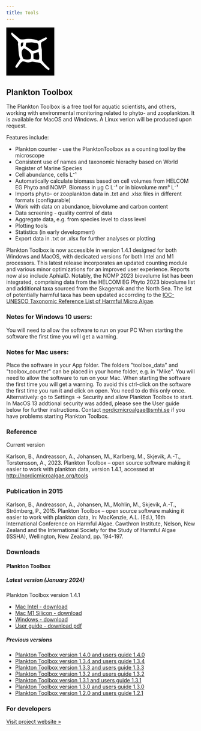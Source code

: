 ```yaml
---
title: Tools
---
```

![Plankton Toolbox](/assets/plankton_toolbox_icon.png)
## Plankton Toolbox

The Plankton Toolbox is a free tool for aquatic scientists, and others, working with environmental monitoring related to phyto- and zooplankton. It is available for MacOS and Windows. A Linux verion will be produced upon request.

Features include:

* Plankton counter - use the PlanktonToolbox as a counting tool by the microscope
* Consistent use of names and taxonomic hierachy based on World Register of Marine Species
* Cell abundance, cells L⁻¹
* Automatically calculate biomass based on cell volumes from HELCOM EG Phyto and NOMP. Biomass in µg C L⁻¹ or in biovolume mm³ L⁻¹
* Imports phyto- or zooplankton data in .txt and .xlsx files in different formats (configurable)
* Work with data on abundance, biovolume and carbon content
* Data screening - quality control of data
* Aggregate data, e.g. from species level to class level
* Plotting tools
* Statistics (in early development)
* Export data in .txt or .xlsx for further analyses or plotting

Plankton Toolbox is now accessible in version 1.4.1 designed for both Windows and MacOS, with dedicated versions for both Intel and M1 processors. This latest release incorporates an updated counting module and various minor optimizations for an improved user experience. Reports now also include AphiaID. Notably, the NOMP 2023 biovolume list has been integrated, comprising data from the HELCOM EG Phyto 2023 biovolume list and additional taxa sourced from the Skagerrak and the North Sea. The list of potentially harmful taxa has been updated accorrding to the [IOC-UNESCO Taxonomic Reference List of Harmful Micro Algae](http://www.marinespecies.org/hab/).

### Notes for Windows 10 users:
You will need to allow the software to run on your PC When starting the software the first time you will get a warning.

### Notes for Mac users:
Place the software in your App folder. The folders "toolbox_data" and "toolbox_counter" can be placed in your home folder, e.g. in "Mike". You will need to allow the software to run on your Mac. When starting the software the first time you will get a warning. To avoid this ctrl-click on the software the first time you run it and click on open. You need to do this only once. Alternatively: go to Settings -> Security and allow Plankton Toolbox to start. In MacOS 13 addtional security was added, please see the User guide below for further instructions. Contact nordicmicroalgae@smhi.se if you have problems starting Plankton Toolbox.

### Reference
Current version

Karlson, B., Andreasson, A., Johansen, M., Karlberg, M., Skjevik, A.-T., Torstensson, A., 2023. Plankton Toolbox – open source software making it easier to work with plankton data, version 1.4.1, accessed at http://nordicmicroalgae.org/tools

### Publication in 2015
Karlson, B., Andreasson, A., Johansen, M., Mohlin, M., Skjevik, A.-T., Strömberg, P., 2015. Plankton Toolbox – open source software making it easier to work with plankton data, In: MacKenzie, A.L. (Ed.), 16th International Conference on Harmful Algae. Cawthron Institute, Nelson, New Zealand and the International Society for the Study of Harmful Algae (ISSHA), Wellington, New Zealand, pp. 194-197.

### Downloads

#### Plankton Toolbox
##### Latest version (January 2024)
Plankton Toolbox version 1.4.1
* [Mac Intel - download](https://data.smhi.se/oce/SLW/plankton_toolbox_1_4_1/plankton_toolbox_1_4_1_mac_intel_20240125.tar.gz)
* [Mac M1 Silicon - download](https://data.smhi.se/oce/SLW/plankton_toolbox_1_4_1/plankton_toolbox_1_4_1_mac_m1_20240125.tar.gz)
* [Windows - download](https://data.smhi.se/oce/SLW/plankton_toolbox_1_4_1/plankton_toolbox_1_4_1_windows_20240125.zip)
* [User guide - download pdf](https://data.smhi.se/oce/SLW/plankton_toolbox_1_4_1/Plankton_Toolbox_users_guide_1_4_1.pdf)

##### Previous versions
* [Plankton Toolbox version 1.4.0 and users guide 1.4.0](https://data.smhi.se/oce/SLW/plankton_toolbox_1_4_0/)
* [Plankton Toolbox version 1.3.4 and users guide 1.3.4](https://data.smhi.se/oce/SLW/plankton_toolbox_1_3_4/)
* [Plankton Toolbox version 1.3.3 and users guide 1.3.3](https://data.smhi.se/oce/SLW/plankton_toolbox_1_3_3/)
* [Plankton Toolbox version 1.3.2 and users guide 1.3.2](https://data.smhi.se/oce/SLW/plankton_toolbox_1_3_2/)
* [Plankton Toolbox version 1.3.1 and users guide 1.3.1](https://data.smhi.se/oce/SLW/plankton_toolbox_1_3_1/)
* [Plankton Toolbox version 1.3.0 and users guide 1.3.0](https://data.smhi.se/oce/SLW/plankton_toolbox_1_3_0/)
* [Plankton Toolbox version 1.2.0 and users guide 1.2.1](https://data.smhi.se/oce/SLW/plankton_toolbox_1_2_1/)

### For developers

[Visit project website »](https://github.com/planktontoolbox)
